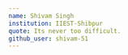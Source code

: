 ```yaml
---
name: Shivam Singh
institution: IIEST-Shibpur
quote: Its never too difficult.
github_user: shivam-51
---
```

